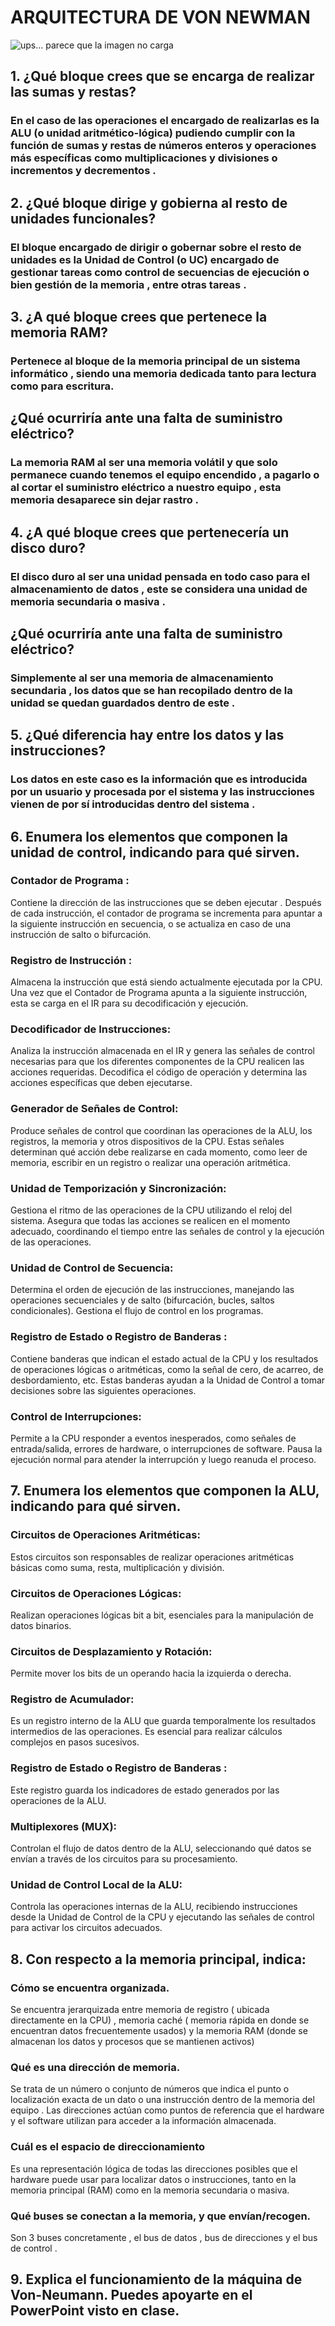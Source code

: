 # ARQUITECTURA DE VON NEWMAN

![ups... parece que la imagen no carga](Arquitecturaneumann.jpg)

## **1. ¿Qué bloque crees que se encarga de realizar las sumas y restas?**
### En el caso de las operaciones el encargado de realizarlas es la ALU (o unidad aritmético-lógica) pudiendo cumplir con la función de sumas y restas de números enteros y operaciones más específicas como multiplicaciones y divisiones o incrementos y decrementos .

## **2. ¿Qué bloque dirige y gobierna al resto de unidades funcionales?**
### El bloque encargado de dirigir o gobernar sobre el resto de unidades es la Unidad de Control (o UC) encargado de gestionar tareas como control de secuencias de ejecución o bien gestión de la memoria , entre otras tareas .

## 3. **¿A qué bloque crees que pertenece la memoria RAM?**
### Pertenece al bloque de la memoria principal de un sistema informático , siendo una memoria dedicada tanto para lectura como para escritura.

## **¿Qué ocurriría ante una falta de suministro eléctrico?**
### La memoria RAM al ser una memoria volátil y que solo permanece cuando tenemos el equipo encendido , a pagarlo o al cortar el suministro eléctrico a nuestro equipo , esta memoria desaparece sin dejar rastro .

## 4. **¿A qué bloque crees que pertenecería un disco duro?** 
### El disco duro al ser una unidad pensada en todo caso para el almacenamiento de datos , este se considera una unidad de memoria secundaria o masiva .

## **¿Qué ocurriría ante una falta de suministro eléctrico?** 
### Simplemente al ser una memoria de almacenamiento secundaria , los datos que se han recopilado dentro de la unidad se quedan guardados dentro de este .

## 5. **¿Qué diferencia hay entre los datos y las instrucciones?**
### Los datos en este caso es la información que es introducida por un usuario y procesada por el sistema y las instrucciones vienen de por sí introducidas dentro del sistema .  

## 6. **Enumera los elementos que componen la unidad de control, indicando para qué sirven.** 
### Contador de Programa :
Contiene la dirección de las instrucciones que se deben ejecutar . Después de cada instrucción, el contador de programa se incrementa para apuntar a la siguiente instrucción en secuencia, o se actualiza en caso de una instrucción de salto o bifurcación.
### Registro de Instrucción :
Almacena la instrucción que está siendo actualmente ejecutada por la CPU. Una vez que el Contador de Programa apunta a la siguiente instrucción, esta se carga en el IR para su decodificación y ejecución.
### Decodificador de Instrucciones:
Analiza la instrucción almacenada en el IR y genera las señales de control necesarias para que los diferentes componentes de la CPU realicen las acciones requeridas. Decodifica el código de operación y determina las acciones específicas que deben ejecutarse.
### Generador de Señales de Control:
Produce señales de control que coordinan las operaciones de la ALU, los registros, la memoria y otros dispositivos de la CPU. Estas señales determinan qué acción debe realizarse en cada momento, como leer de memoria, escribir en un registro o realizar una operación aritmética.
### Unidad de Temporización y Sincronización:
Gestiona el ritmo de las operaciones de la CPU utilizando el reloj del sistema. Asegura que todas las acciones se realicen en el momento adecuado, coordinando el tiempo entre las señales de control y la ejecución de las operaciones.
### Unidad de Control de Secuencia:
Determina el orden de ejecución de las instrucciones, manejando las operaciones secuenciales y de salto (bifurcación, bucles, saltos condicionales). Gestiona el flujo de control en los programas.
### Registro de Estado o Registro de Banderas :
Contiene banderas que indican el estado actual de la CPU y los resultados de operaciones lógicas o aritméticas, como la señal de cero, de acarreo, de desbordamiento, etc. Estas banderas ayudan a la Unidad de Control a tomar decisiones sobre las siguientes operaciones.
### Control de Interrupciones:
Permite a la CPU responder a eventos inesperados, como señales de entrada/salida, errores de hardware, o interrupciones de software. Pausa la ejecución normal para atender la interrupción y luego reanuda el proceso.


## 7. **Enumera los elementos que componen la ALU, indicando para qué sirven.**
### Circuitos de Operaciones Aritméticas:
Estos circuitos son responsables de realizar operaciones aritméticas básicas como suma, resta, multiplicación y división.
### Circuitos de Operaciones Lógicas:
Realizan operaciones lógicas bit a bit, esenciales para la manipulación de datos binarios.
### Circuitos de Desplazamiento y Rotación:
 Permite mover los bits de un operando hacia la izquierda o derecha.
### Registro de Acumulador:
Es un registro interno de la ALU que guarda temporalmente los resultados intermedios de las operaciones. Es esencial para realizar cálculos complejos en pasos sucesivos.
### Registro de Estado o Registro de Banderas :
Este registro guarda los indicadores de estado generados por las operaciones de la ALU.
### Multiplexores (MUX):
Controlan el flujo de datos dentro de la ALU, seleccionando qué datos se envían a través de los circuitos para su procesamiento.
### Unidad de Control Local de la ALU:
Controla las operaciones internas de la ALU, recibiendo instrucciones desde la Unidad de Control de la CPU y ejecutando las señales de control para activar los circuitos adecuados.

## 8. **Con respecto a la memoria principal, indica:** 
### Cómo se encuentra organizada. 
Se encuentra jerarquizada entre memoria de registro ( ubicada directamente en la CPU) , memoria caché ( memoria rápida en donde se encuentran datos frecuentemente usados) y la memoria RAM (donde se almacenan los datos y procesos que se mantienen activos)

### Qué es una dirección de memoria.
Se trata de un número o conjunto de números que indica el punto o localización exacta de un dato o una instrucción dentro de la memoria del equipo . Las direcciones actúan como puntos de referencia que el hardware y el software utilizan para acceder a la información almacenada.

### Cuál es el espacio de direccionamiento 
Es una representación lógica de todas las direcciones posibles que el hardware puede usar para localizar datos o instrucciones, tanto en la memoria principal (RAM) como en la memoria secundaria o masiva.

### Qué buses se conectan a la memoria, y que envían/recogen.
Son 3 buses concretamente , el bus de datos , bus de direcciones y el bus de control . 

## 9. **Explica el funcionamiento de la máquina de Von-Neumann. Puedes apoyarte en el PowerPoint visto en clase.**


